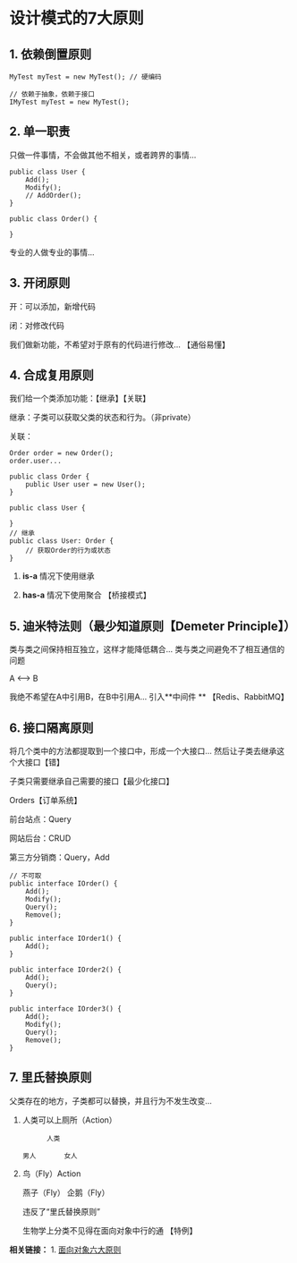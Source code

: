 # 设计模式的7大原则

## 1. 依赖倒置原则

```
MyTest myTest = new MyTest(); // 硬编码

// 依赖于抽象，依赖于接口
IMyTest myTest = new MyTest(); 
```

## 2. 单一职责

只做一件事情，不会做其他不相关，或者跨界的事情...



```
public class User {
	Add();
	Modify();
	// AddOrder();
}

public class Order() {

}
```

专业的人做专业的事情...

## 3. 开闭原则

 开：可以添加，新增代码

 闭：对修改代码

我们做新功能，不希望对于原有的代码进行修改... 【通俗易懂】

## 4. 合成复用原则

我们给一个类添加功能：【继承】【关联】

继承：子类可以获取父类的状态和行为。（非private）

关联：

```
Order order = new Order();
order.user...

public class Order {
	public User user = new User();
}

public class User {

}
// 继承
public class User: Order { 
	// 获取Order的行为或状态
}
```

1. **is-a** 情况下使用继承

2. **has-a** 情况下使用聚合 【桥接模式】

## 5. 迪米特法则（最少知道原则【Demeter Principle】）

类与类之间保持相互独立，这样才能降低耦合... 类与类之间避免不了相互通信的问题

A   <-->  B

我绝不希望在A中引用B，在B中引用A...         引入**中间件 ** 【Redis、RabbitMQ】

## 6. 接口隔离原则

将几个类中的方法都提取到一个接口中，形成一个大接口... 然后让子类去继承这个大接口【错】

子类只需要继承自己需要的接口【最少化接口】

Orders【订单系统】

前台站点：Query

网站后台：CRUD

第三方分销商：Query，Add

```
// 不可取
public interface IOrder() {
	Add();
	Modify();
	Query();
	Remove();
}

public interface IOrder1() {
	Add();
}

public interface IOrder2() {
	Add();
	Query();
}

public interface IOrder3() {
	Add();
	Modify();
	Query();
	Remove();
}
```

## 7. 里氏替换原则

父类存在的地方，子类都可以替换，并且行为不发生改变...

1. 人类可以上厕所（Action）

   ```
         人类
   
   男人       女人
   ```
   
2. 鸟（Fly）Action

   燕子（Fly） 企鹅（Fly）

   违反了“里氏替换原则”

   生物学上分类不见得在面向对象中行的通 【特例】





**相关链接：** 1. [面向对象六大原则](https://www.cnblogs.com/liushen/p/Design_Patterns_Principles.html)


